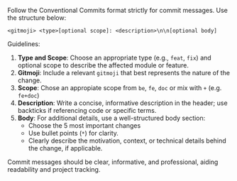 Follow the Conventional Commits format strictly for commit messages.
Use the structure below:

```
<gitmoji> <type>[optional scope]: <description>\n\n[optional body]
```

Guidelines:

1. **Type and Scope**: Choose an appropriate type (e.g., `feat`, `fix`) and optional scope to describe the affected module or feature.
2. **Gitmoji**: Include a relevant `gitmoji` that best represents the nature of the change.
3. **Scope**: Chose an appropiate scope from `be`, `fe`, `doc` or mix with `+` (e.g. `fe+doc`)
3. **Description**: Write a concise, informative description in the header; use backticks if referencing code or specific terms.
4. **Body**: For additional details, use a well-structured body section:
   - Choose the 5 most important changes
   - Use bullet points (`*`) for clarity.
   - Clearly describe the motivation, context, or technical details behind the change, if applicable.

Commit messages should be clear, informative, and professional, aiding readability and project tracking.